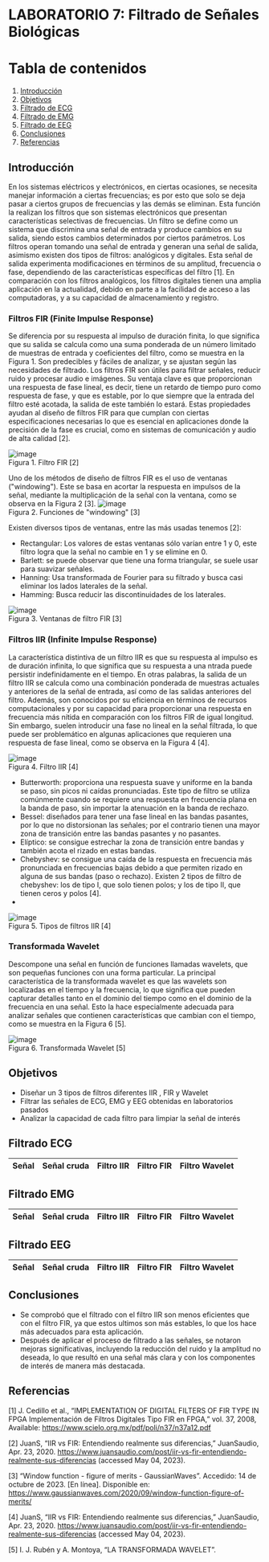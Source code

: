 # LABORATORIO 7: Filtrado de Señales Biológicas
# **Tabla de contenidos**

1. [Introducción](#id1)
2. [Objetivos](#id2)
3. [Filtrado de ECG](#id3)
4. [Filtrado de EMG](#id4)
5. [Filtrado de EEG](#id5)
6. [Conclusiones](#id6)
7. [Referencias](#id7)
   
## **Introducción** <a name="id1"></a>
En los sistemas eléctricos y electrónicos, en ciertas ocasiones, se necesita manejar información a ciertas frecuencias; es por esto que solo se deja pasar a ciertos grupos de frecuencias y las demás se eliminan. Esta función la realizan los filtros que son sistemas electrónicos que presentan características selectivas de frecuencias. Un filtro se define como un sistema que discrimina una señal de entrada y produce cambios en su salida, siendo estos cambios determinados por ciertos parámetros. Los filtros operan tomando una señal de entrada y generan una señal de salida, asimismo existen dos tipos de filtros: analógicos y digitales. Esta señal de salida experimenta modificaciones en términos de su amplitud, frecuencia o fase, dependiendo de las características específicas del filtro [1]. En comparación con los filtros analógicos, los filtros digitales tienen una amplia aplicación en la actualidad, debido en parte a la facilidad de acceso a las computadoras, y a su capacidad de almacenamiento y registro.

### **Filtros FIR (Finite Impulse Response)**
Se diferencia por su respuesta al impulso de duración finita, lo que significa que su salida se calcula como una suma ponderada de un número limitado de muestras de entrada y coeficientes del filtro, como se muestra en la Figura 1. Son predecibles y fáciles de analizar, y se ajustan según las necesidades de filtrado. Los filtros FIR son útiles para filtrar señales, reducir ruido y procesar audio e imágenes. Su ventaja clave es que proporcionan una respuesta de fase lineal, es decir, tiene un retardo de tiempo puro como respuesta de fase, y que es estable, por lo que siempre que la entrada del filtro esté acotada, la salida de este también lo estará. Estas propiedades ayudan al diseño de filtros FIR para que cumplan con ciertas especificaciones necesarias lo que es esencial en aplicaciones donde la precisión de la fase es crucial, como en sistemas de comunicación y audio de alta calidad [2].

![image](https://github.com/ldachirre/IntroSenalesBiomedicas/assets/67986101/fe76f0f7-cc84-4a57-bcd1-e0bf438f78dd)                     
Figura 1. Filtro FIR [2]

Uno de los métodos de diseño de filtros FIR es el uso de ventanas ("windowing"). Este se basa en acortar la respuesta en impulsos de la señal, mediante la multiplicación de la señal con la ventana, como se observa en la Figura 2 [3]. 
![image](https://github.com/ldachirre/IntroSenalesBiomedicas/assets/67986101/5da3795e-183d-429a-8f3a-056678011e44)                        
Figura 2. Funciones de "windowing" [3]

Existen diversos tipos de ventanas, entre las más usadas tenemos [2]: 
- Rectangular: Los valores de estas ventanas sólo varían entre 1 y 0, este filtro logra que la señal no cambie en 1 y se elimine en 0.
- Barlett: se puede observar que tiene una forma triangular, se suele usar para suavizar señales.
- Hanning: Usa transformada de Fourier para su filtrado y busca casi eliminar los lados laterales de la señal.
- Hamming: Busca reducir las discontinuidades de los laterales.
  
![image](https://github.com/ldachirre/IntroSenalesBiomedicas/assets/67986101/6d6f90c1-1f6b-4d85-9f6f-34f68d5743ba)                                            
Figura 3. Ventanas de filtro FIR [3]


### **Filtros IIR (Infinite Impulse Response)**
La característica distintiva de un filtro IIR es que su respuesta al impulso es de duración infinita, lo que significa que su respuesta a una ntrada puede persistir indefinidamente en el tiempo. En otras palabras, la salida de un filtro IIR se calcula como una combinación ponderada de muestras actuales y anteriores de la señal de entrada, así como de las salidas anteriores del filtro. Además, son conocidos por su eficiencia en términos de recursos computacionales y por su capacidad para proporcionar una respuesta en frecuencia más nítida en comparación con los filtros FIR de igual longitud. Sin embargo, suelen introducir una fase no lineal en la señal filtrada, lo que puede ser problemático en algunas aplicaciones que requieren una respuesta de fase lineal, como se observa en la Figura 4 [4].

![image](https://github.com/ldachirre/IntroSenalesBiomedicas/assets/67986101/c3bf4378-68a8-4270-8506-f644b7ecaf5c)                            
Figura 4. Filtro IIR [4]

- Butterworth: proporciona una respuesta suave y uniforme en la banda se paso, sin picos ni caídas pronunciadas. Este tipo de filtro se utiliza comúnmente cuando se requiere una respuesta en frecuencia plana en la banda de paso, sin importar la atenuación en la banda de rechazo.
- Bessel: diseñados para tener una fase lineal en las bandas pasantes, por lo que no distorsionan las señales; por el contrario tienen una mayor zona de transición entre las bandas pasantes y no pasantes.
- Elíptico: se consigue estrechar la zona de transición entre bandas y también acota el rizado en estas bandas.
- Chebyshev: se consigue una caída de la respuesta en frecuencia más pronunciada en frecuencias bajas debido a que permiten rizado en alguna de sus bandas (paso o rechazo). Existen 2 tipos de filtro de chebyshev: los de tipo I, que solo tienen polos; y los de tipo II, que tienen ceros y polos [4].
- 
![image](https://github.com/ldachirre/IntroSenalesBiomedicas/assets/67986101/d6b7e13a-aa95-4d7c-8373-188394d0097d)                                            
Figura 5. Tipos de filtros IIR [4]

### **Transformada Wavelet**
Descompone una señal en función de funciones llamadas wavelets, que son pequeñas funciones con una forma particular. La principal característica de la transformada wavelet es que las wavelets son localizadas en el tiempo y la frecuencia, lo que significa que pueden capturar detalles tanto en el dominio del tiempo como en el dominio de la frecuencia en una señal. Esto la hace especialmente adecuada para analizar señales que contienen características que cambian con el tiempo, como se  muestra en la Figura 6 [5]. 

![image](https://github.com/ldachirre/IntroSenalesBiomedicas/assets/67986101/edfc34ed-f507-468e-b687-f201a1b1ada2)                   
Figura 6. Transformada Wavelet [5]

## **Objetivos** <a name="id2"></a>
- Diseñar un 3 tipos de filtros diferentes IIR , FIR y Wavelet
- Filtrar las señales de ECG, EMG y EEG obtenidas en laboratorios pasados
- Analizar la capacidad de cada filtro para limpiar la señal de interés

## **Filtrado ECG** <a name="id3"></a>
| Señal |Señal cruda| Filtro IIR | Filtro FIR | Filtro Wavelet |
| :---:  |  :----: | :----: | :----: | :----: |

## **Filtrado EMG** <a name="id4"></a>
| Señal |Señal cruda| Filtro IIR | Filtro FIR | Filtro Wavelet |
| :---:  |  :----: | :----: | :----: | :----: |

## **Filtrado EEG** <a name="id5"></a>
| Señal |Señal cruda| Filtro IIR | Filtro FIR | Filtro Wavelet |
| :---:  |  :----: | :----: | :----: | :----: |
  

## **Conclusiones** <a name="id6"></a>
- Se comprobó que el filtrado con el filtro IIR son menos eficientes que con el filtro FIR, ya que estos ultimos son más estables, lo que los hace más adecuados para esta aplicación.
- Después de aplicar el proceso de filtrado a las señales, se notaron mejoras significativas, incluyendo la reducción del ruido y la amplitud no deseada, lo que resultó en una señal más clara y con los componentes de interés de manera más destacada.

## **Referencias** <a name="id7"></a>
[1]    	J. Cedillo et al., “IMPLEMENTATION OF DIGITAL FILTERS OF FIR TYPE IN FPGA Implementación de Filtros Digitales Tipo FIR en FPGA,” vol. 37, 2008, Available: https://www.scielo.org.mx/pdf/poli/n37/n37a12.pdf

[2]    	JuanS, “IIR vs FIR: Entendiendo realmente sus diferencias,” JuanSaudio, Apr. 23, 2020. https://www.juansaudio.com/post/iir-vs-fir-entendiendo-realmente-sus-diferencias (accessed May 04, 2023).

[3] 	   “Window function - figure of merits - GaussianWaves”. Accedido: 14 de octubre de 2023. [En línea]. Disponible en: https://www.gaussianwaves.com/2020/09/window-function-figure-of-merits/

[4] 	   JuanS, “IIR vs FIR: Entendiendo realmente sus diferencias,” JuanSaudio, Apr. 23, 2020. https://www.juansaudio.com/post/iir-vs-fir-entendiendo-realmente-sus-diferencias (accessed May 04, 2023).

[5]      I. J. Rubén y A. Montoya, “LA TRANSFORMADA WAVELET”.
